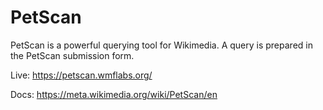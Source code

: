 # PetScan

PetScan is a powerful querying tool for Wikimedia. A query is prepared in the PetScan submission form.

Live: https://petscan.wmflabs.org/

Docs: https://meta.wikimedia.org/wiki/PetScan/en
